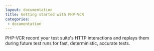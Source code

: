 ```yaml
---
layout: documentation
title: Getting started with PHP-VCR
categories:
 - documentation
---
```


PHP-VCR record your test suite's HTTP interactions and replays them during future test runs for fast, deterministic, accurate tests.